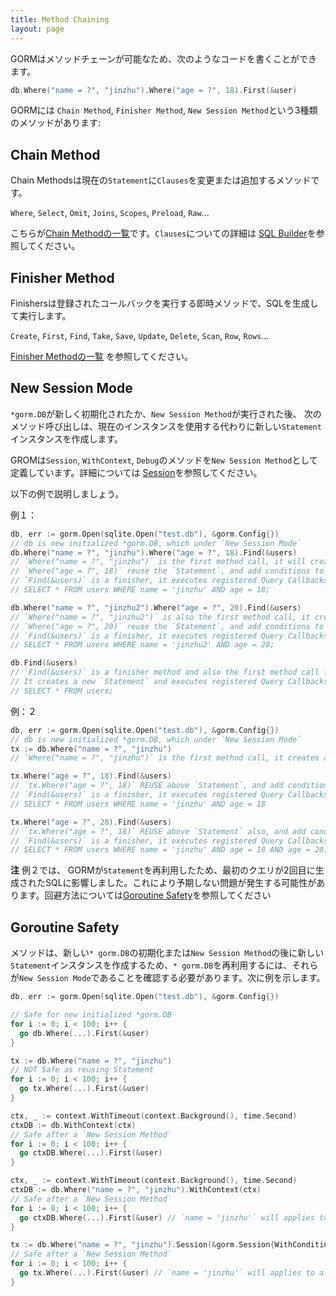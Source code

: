 ```yaml
---
title: Method Chaining
layout: page
---
```


GORMはメソッドチェーンが可能なため、次のようなコードを書くことができます。

```go
db.Where("name = ?", "jinzhu").Where("age = ?", 18).First(&user)
```

GORMには `Chain Method`, `Finisher Method`, `New Session Method`という3種類のメソッドがあります:

## Chain Method

Chain Methodsは現在の`Statement`に`Clauses`を変更または追加するメソッドです。

`Where`, `Select`, `Omit`, `Joins`, `Scopes`, `Preload`, `Raw`...

こちらが[Chain Methodの一覧](https://github.com/go-gorm/gorm/blob/master/chainable_api.go)です。`Clauses`についての詳細は [SQL Builder](sql_builder.html)を参照してください。

## Finisher Method

Finishersは登録されたコールバックを実行する即時メソッドで、SQLを生成して実行します。

`Create`, `First`, `Find`, `Take`, `Save`, `Update`, `Delete`, `Scan`, `Row`, `Rows`...

[Finisher Methodの一覧](https://github.com/go-gorm/gorm/blob/master/finisher_api.go) を参照してください。

## New Session Mode

`*gorm.DB`が新しく初期化されたか、`New Session Method`が実行された後、 次のメソッド呼び出しは、現在のインスタンスを使用する代わりに新しい`Statement`インスタンスを作成します。

GROMは`Session`, `WithContext`, `Debug`のメソッドを`New Session Method`として定義しています。詳細については [Session](session.html)を参照してください。

以下の例で説明しましょう。

例１：

```go
db, err := gorm.Open(sqlite.Open("test.db"), &gorm.Config{})
// db is new initialized *gorm.DB, which under `New Session Mode`
db.Where("name = ?", "jinzhu").Where("age = ?", 18).Find(&users)
// `Where("name = ?", "jinzhu")` is the first method call, it will creates a new `Statement`
// `Where("age = ?", 18)` reuse the `Statement`, and add conditions to the `Statement`
// `Find(&users)` is a finisher, it executes registered Query Callbacks, generate and run following SQL
// SELECT * FROM users WHERE name = 'jinzhu' AND age = 18;

db.Where("name = ?", "jinzhu2").Where("age = ?", 20).Find(&users)
// `Where("name = ?", "jinzhu2")` is also the first method call, it creates new `Statement` too
// `Where("age = ?", 20)` reuse the `Statement`, and add conditions to the `Statement`
// `Find(&users)` is a finisher, it executes registered Query Callbacks, generate and run following SQL
// SELECT * FROM users WHERE name = 'jinzhu2' AND age = 20;

db.Find(&users)
// `Find(&users)` is a finisher method and also the first method call for a `New Session Mode` `*gorm.DB`
// It creates a new `Statement` and executes registered Query Callbacks, generates and run following SQL
// SELECT * FROM users;
```

例：２

```go
db, err := gorm.Open(sqlite.Open("test.db"), &gorm.Config{})
// db is new initialized *gorm.DB, which under `New Session Mode`
tx := db.Where("name = ?", "jinzhu")
// `Where("name = ?", "jinzhu")` is the first method call, it creates a new `Statement` and add conditions

tx.Where("age = ?", 18).Find(&users)
// `tx.Where("age = ?", 18)` REUSE above `Statement`, and add conditions to the `Statement`
// `Find(&users)` is a finisher, it executes registered Query Callbacks, generate and run following SQL
// SELECT * FROM users WHERE name = 'jinzhu' AND age = 18

tx.Where("age = ?", 28).Find(&users)
// `tx.Where("age = ?", 18)` REUSE above `Statement` also, and add conditions to the `Statement`
// `Find(&users)` is a finisher, it executes registered Query Callbacks, generate and run following SQL
// SELECT * FROM users WHERE name = 'jinzhu' AND age = 18 AND age = 20;
```

**注** 例２では、 GORMが`Statement`を再利用したため、最初のクエリが2回目に生成されたSQLに影響しました。これにより予期しない問題が発生する可能性があります。回避方法については[Goroutine Safety](#goroutine_safe)を参照してください

## <span id="goroutine_safe">Goroutine Safety</span>

メソッドは、新しい`* gorm.DB`の初期化または`New Session Method`の後に新しい`Statement`インスタンスを作成するため、`* gorm.DB`を再利用するには、それらが`New Session Mode`であることを確認する必要があります。次に例を示します。

```go
db, err := gorm.Open(sqlite.Open("test.db"), &gorm.Config{})

// Safe for new initialized *gorm.DB
for i := 0; i < 100; i++ {
  go db.Where(...).First(&user)
}

tx := db.Where("name = ?", "jinzhu")
// NOT Safe as reusing Statement
for i := 0; i < 100; i++ {
  go tx.Where(...).First(&user)
}

ctx, _ := context.WithTimeout(context.Background(), time.Second)
ctxDB := db.WithContext(ctx)
// Safe after a `New Session Method`
for i := 0; i < 100; i++ {
  go ctxDB.Where(...).First(&user)
}

ctx, _ := context.WithTimeout(context.Background(), time.Second)
ctxDB := db.Where("name = ?", "jinzhu").WithContext(ctx)
// Safe after a `New Session Method`
for i := 0; i < 100; i++ {
  go ctxDB.Where(...).First(&user) // `name = 'jinzhu'` will applies to all
}

tx := db.Where("name = ?", "jinzhu").Session(&gorm.Session{WithConditions: true})
// Safe after a `New Session Method`
for i := 0; i < 100; i++ {
  go tx.Where(...).First(&user) // `name = 'jinzhu'` will applies to all
}
```
